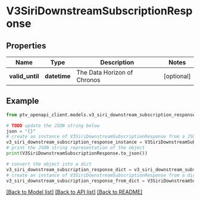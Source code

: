 # V3SiriDownstreamSubscriptionResponse


## Properties

Name | Type | Description | Notes
------------ | ------------- | ------------- | -------------
**valid_until** | **datetime** | The Data Horizon of Chronos | [optional] 

## Example

```python
from ptv_openapi_client.models.v3_siri_downstream_subscription_response import V3SiriDownstreamSubscriptionResponse

# TODO update the JSON string below
json = "{}"
# create an instance of V3SiriDownstreamSubscriptionResponse from a JSON string
v3_siri_downstream_subscription_response_instance = V3SiriDownstreamSubscriptionResponse.from_json(json)
# print the JSON string representation of the object
print(V3SiriDownstreamSubscriptionResponse.to_json())

# convert the object into a dict
v3_siri_downstream_subscription_response_dict = v3_siri_downstream_subscription_response_instance.to_dict()
# create an instance of V3SiriDownstreamSubscriptionResponse from a dict
v3_siri_downstream_subscription_response_from_dict = V3SiriDownstreamSubscriptionResponse.from_dict(v3_siri_downstream_subscription_response_dict)
```
[[Back to Model list]](../README.md#documentation-for-models) [[Back to API list]](../README.md#documentation-for-api-endpoints) [[Back to README]](../README.md)



